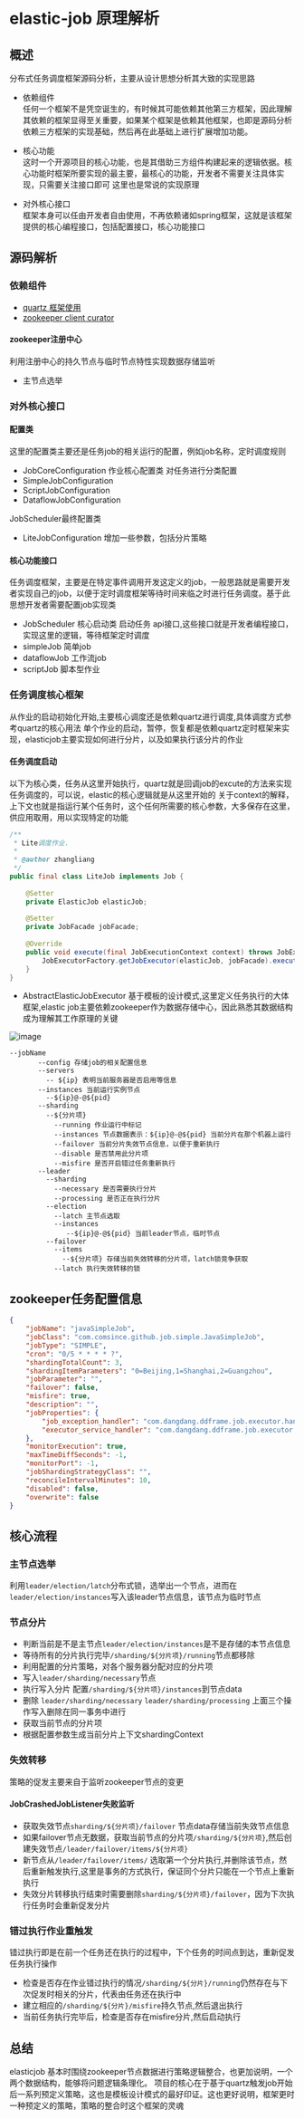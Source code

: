 # elastic-job 原理解析
## 概述
分布式任务调度框架源码分析，主要从设计思想分析其大致的实现思路
* 依赖组件  
任何一个框架不是凭空诞生的，有时候其可能依赖其他第三方框架，因此理解其依赖的框架显得至关重要，如果某个框架是依赖其他框架，也即是源码分析依赖三方框架的实现基础，然后再在此基础上进行扩展增加功能。

* 核心功能  
这时一个开源项目的核心功能，也是其借助三方组件构建起来的逻辑依据。核心功能时框架所要实现的最主要，最核心的功能，开发者不需要关注具体实现，只需要关注接口即可
这里也是常说的实现原理

* 对外核心接口  
框架本身可以任由开发者自由使用，不再依赖诸如spring框架，这就是该框架提供的核心编程接口，包括配置接口，核心功能接口

## 源码解析

### 依赖组件
* [quartz 框架使用](http://www.quartz-scheduler.org/documentation/quartz-2.2.2/tutorials/)
* [zookeeper client curator](https://github.com/apache/curator)
#### zookeeper注册中心
利用注册中心的持久节点与临时节点特性实现数据存储监听
* 主节点选举

### 对外核心接口
#### 配置类
这里的配置类主要还是任务job的相关运行的配置，例如job名称，定时调度规则
* JobCoreConfiguration  作业核心配置类
对任务进行分类配置
* SimpleJobConfiguration
* ScriptJobConfiguration
* DataflowJobConfiguration

JobScheduler最终配置类
* LiteJobConfiguration 增加一些参数，包括分片策略

#### 核心功能接口
任务调度框架，主要是在特定事件调用开发这定义的job，一般思路就是需要开发者实现自己的job，以便于定时调度框架等待时间来临之时进行任务调度。基于此思想开发者需要配置job实现类
* JobScheduler 核心启动类 启动任务
api接口,这些接口就是开发者编程接口，实现这里的逻辑，等待框架定时调度
* simpleJob 简单job
* dataflowJob 工作流job
* scriptJob 脚本型作业

### 任务调度核心框架
从作业的启动初始化开始,主要核心调度还是依赖quartz进行调度,具体调度方式参考quartz的核心用法
单个作业的启动，暂停，恢复都是依赖quartz定时框架来实现，elasticjob主要实现如何进行分片，以及如果执行该分片的作业

#### 任务调度启动
以下为核心类，任务从这里开始执行，quartz就是回调job的excute的方法来实现任务调度的，可以说，elastic的核心逻辑就是从这里开始的
关于context的解释，上下文也就是指运行某个任务时，这个任何所需要的核心参数，大多保存在这里，供应用取用，用以实现特定的功能
```java
/**
 * Lite调度作业.
 *
 * @author zhangliang
 */
public final class LiteJob implements Job {
    
    @Setter
    private ElasticJob elasticJob;
    
    @Setter
    private JobFacade jobFacade;
    
    @Override
    public void execute(final JobExecutionContext context) throws JobExecutionException {
        JobExecutorFactory.getJobExecutor(elasticJob, jobFacade).execute();
    }
}
```

* AbstractElasticJobExecutor 
基于模板的设计模式,这里定义任务执行的大体框架,elastic job主要依赖zookeeper作为数据存储中心，因此熟悉其数据结构成为理解其工作原理的关键

![image](http://static.iocoder.cn/images/Elastic-Job/2017_10_07/02.png)

```properties
--jobName
       --config 存储job的相关配置信息
       --servers
         -- ${ip} 表明当前服务器是否启用等信息
       --instances 当前运行实例节点
         --${ip}@-@${pid}
       --sharding
         --${分片项}
           --running 作业运行中标记
           --instances 节点数据表示：${ip}@-@${pid} 当前分片在那个机器上运行
           --failover 当前分片失效节点信息，以便于重新执行
           --disable 是否禁用此分片项
           --misfire 是否开启错过任务重新执行
       --leader
         --sharding
           --necessary 是否需要执行分片
           --processing 是否正在执行分片
         --election
           --latch 主节点选取
           --instances
              --${ip}@-@${pid} 当前leader节点，临时节点
         --failover
           --items
             --${分片项} 存储当前失效转移的分片项，latch锁竞争获取
           --latch 执行失效转移的锁
```

## zookeeper任务配置信息

```json
{
    "jobName": "javaSimpleJob", 
    "jobClass": "com.comsince.github.job.simple.JavaSimpleJob", 
    "jobType": "SIMPLE", 
    "cron": "0/5 * * * * ?", 
    "shardingTotalCount": 3, 
    "shardingItemParameters": "0=Beijing,1=Shanghai,2=Guangzhou", 
    "jobParameter": "", 
    "failover": false, 
    "misfire": true, 
    "description": "", 
    "jobProperties": {
        "job_exception_handler": "com.dangdang.ddframe.job.executor.handler.impl.DefaultJobExceptionHandler", 
        "executor_service_handler": "com.dangdang.ddframe.job.executor.handler.impl.DefaultExecutorServiceHandler"
    }, 
    "monitorExecution": true, 
    "maxTimeDiffSeconds": -1, 
    "monitorPort": -1, 
    "jobShardingStrategyClass": "", 
    "reconcileIntervalMinutes": 10, 
    "disabled": false, 
    "overwrite": false
}

```
## 核心流程 
### 主节点选举
利用`leader/election/latch`分布式锁，选举出一个节点，进而在`leader/election/instances`写入该leader节点信息，该节点为临时节点

### 节点分片
* 判断当前是不是主节点`leader/election/instances`是不是存储的本节点信息
* 等待所有的分片执行完毕`/sharding/${分片项}/running`节点都移除
* 利用配置的分片策略，对各个服务器分配对应的分片项
* 写入`leader/sharding/necessary`节点
* 执行写入分片 配置`/sharding/${分片项}/instances`到节点data
* 删除 `leader/sharding/necessary` `leader/sharding/processing` 上面三个操作写入删除在同一事务中进行
* 获取当前节点的分片项
* 根据配置参数生成当前分片上下文shardingContext

### 失效转移
策略的促发主要来自于监听zookeeper节点的变更
#### JobCrashedJobListener失败监听
* 获取失效节点`sharding/${分片项}/failover` 节点data存储当前失效节点信息
* 如果failover节点无数据，获取当前节点的分片项`/sharding/${分片项}`,然后创建失效节点`/leader/failover/items/${分片项}`
* 新节点从`/leader/failover/items/` 选取第一个分片执行,并删除该节点，然后重新触发执行,这里是事务的方式执行，保证同个分片只能在一个节点上重新执行
* 失效分片转移执行结束时需要删除`sharding/${分片项}/failover`，因为下次执行任务时会重新促发分片

### 错过执行作业重触发
错过执行即是在前一个任务还在执行的过程中，下个任务的时间点到达，重新促发任务执行操作
* 检查是否存在作业错过执行的情况`/sharding/${分片}/running`仍然存在与下次促发时相关的分片，代表由任务还在执行中
* 建立相应的`/sharding/${分片}/misfire`持久节点,然后退出执行
* 当前任务执行完毕后，检查是否存在misfire分片,然后启动执行

## 总结
elasticjob 基本时围绕zookeeper节点数据进行策略逻辑整合，也更加说明，一个两个数据结构，能够将问题逻辑条理化。
项目的核心在于基于quartz触发job开始后一系列预定义策略，这也是模板设计模式的最好印证。这也更好说明，框架更时一种预定义的策略，策略的整合时这个框架的灵魂